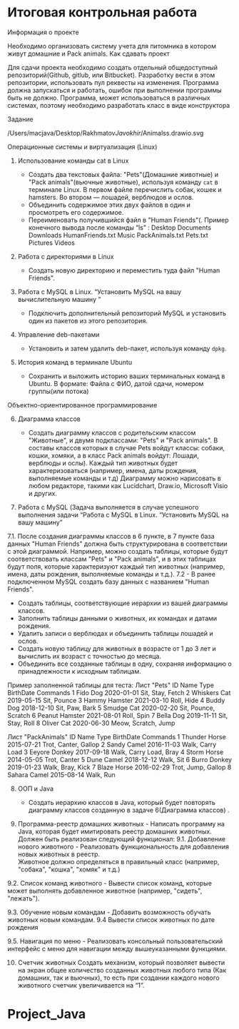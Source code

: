 # Итоговая контрольная работа

Информация о проекте

Необходимо организовать систему учета для питомника в котором живут домашние и Pack animals.
Как сдавать проект

Для сдачи проекта необходимо создать отдельный общедоступный репозиторий(Github, gitlub, или Bitbucket). Разработку вести в этом репозитории, использовать пул реквесты на изменения. Программа должна запускаться и работать, ошибок при выполнении программы быть не должно. Программа, может использоваться в различных системах, поэтому необходимо разработать класс в виде конструктора

Задание

/Users/macjava/Desktop/Rakhmatov*Javokhir*/Animalss.drawio.svg

Операционные системы и виртуализация (Linux)

1. Использование команды cat в Linux

   - Создать два текстовых файла: "Pets"(Домашние животные) и "Pack animals"(вьючные животные), используя команду `cat` в терминале Linux. В первом файле перечислить собак, кошек и hamsters. Во втором — лошадей, верблюдов и ослов.
   - Объединить содержимое этих двух файлов в один и просмотреть его содержимое.
   - Переименовать получившийся файл в "Human Friends"(.
     Пример конечного вывода после команды “ls” :
     Desktop Documents Downloads HumanFriends.txt Music PackAnimals.txt Pets.txt Pictures Videos

2. Работа с директориями в Linux

   - Создать новую директорию и переместить туда файл "Human Friends".

3. Работа с MySQL в Linux. “Установить MySQL на вашу вычислительную машину ”

   - Подключить дополнительный репозиторий MySQL и установить один из пакетов из этого репозитория.

4. Управление deb-пакетами

   - Установить и затем удалить deb-пакет, используя команду `dpkg`.

5. История команд в терминале Ubuntu
   - Сохранить и выложить историю ваших терминальных команд в Ubuntu.
     В формате: Файла с ФИО, датой сдачи, номером группы(или потока)

Объектно-ориентированное программирование

6. Диаграмма классов

   - Создать диаграмму классов с родительским классом "Животные", и двумя подклассами: "Pets" и "Pack animals".
     В составы классов которых в случае Pets войдут классы: собаки, кошки, хомяки, а в класс Pack animals войдут: Лошади, верблюды и ослы).
     Каждый тип животных будет характеризоваться (например, имена, даты рождения, выполняемые команды и т.д)
     Диаграмму можно нарисовать в любом редакторе, такими как Lucidchart, Draw.io, Microsoft Visio и других.

7. Работа с MySQL (Задача выполняется в случае успешного выполнения задачи “Работа с MySQL в Linux. “Установить MySQL на вашу машину”

7.1. После создания диаграммы классов в 6 пункте, в 7 пункте база данных "Human Friends" должна быть структурирована в соответствии с этой диаграммой. Например, можно создать таблицы, которые будут соответствовать классам "Pets" и "Pack animals", и в этих таблицах будут поля, которые характеризуют каждый тип животных (например, имена, даты рождения, выполняемые команды и т.д.).
7.2 - В ранее подключенном MySQL создать базу данных с названием "Human Friends".

- Создать таблицы, соответствующие иерархии из вашей диаграммы классов.
- Заполнить таблицы данными о животных, их командах и датами рождения.
- Удалить записи о верблюдах и объединить таблицы лошадей и ослов.
- Создать новую таблицу для животных в возрасте от 1 до 3 лет и вычислить их возраст с точностью до месяца.
- Объединить все созданные таблицы в одну, сохраняя информацию о принадлежности к исходным таблицам.

Пример заполненной таблицы для теста:
Лист "Pets"
ID Name Type BirthDate Commands
1 Fido Dog 2020-01-01 Sit, Stay, Fetch
2 Whiskers Cat 2019-05-15 Sit, Pounce
3 Hammy Hamster 2021-03-10 Roll, Hide
4 Buddy Dog 2018-12-10 Sit, Paw, Bark
5 Smudge Cat 2020-02-20 Sit, Pounce, Scratch
6 Peanut Hamster 2021-08-01 Roll, Spin
7 Bella Dog 2019-11-11 Sit, Stay, Roll
8 Oliver Cat 2020-06-30 Meow, Scratch, Jump

Лист "PackAnimals"
ID Name Type BirthDate Commands
1 Thunder Horse 2015-07-21 Trot, Canter, Gallop
2 Sandy Camel 2016-11-03 Walk, Carry Load
3 Eeyore Donkey 2017-09-18 Walk, Carry Load, Bray
4 Storm Horse 2014-05-05 Trot, Canter
5 Dune Camel 2018-12-12 Walk, Sit
6 Burro Donkey 2019-01-23 Walk, Bray, Kick
7 Blaze Horse 2016-02-29 Trot, Jump, Gallop
8 Sahara Camel 2015-08-14 Walk, Run

8. ООП и Java

   - Создать иерархию классов в Java, который будет повторять диаграмму классов созданную в задаче 6(Диаграмма классов) .

9. Программа-реестр домашних животных - Написать программу на Java, которая будет имитировать реестр домашних животных.
   Должен быть реализован следующий функционал:
   9.1. Добавление нового животного - Реализовать функциональность для добавления новых животных в реестр.  
    Животное должно определяться в правильный класс (например, "собака", "кошка", "хомяк" и т.д.)

9.2. Список команд животного - Вывести список команд, которые может выполнять добавленное животное (например, "сидеть", "лежать").

9.3. Обучение новым командам - Добавить возможность обучать животных новым командам.
9.4 Вывести список животных по дате рождения

9.5. Навигация по меню - Реализовать консольный пользовательский интерфейс с меню для навигации между вышеуказанными функциями.

10. Счетчик животных
    Создать механизм, который позволяет вывести на экран общее количество созданных животных любого типа (Как домашних, так и вьючных), то есть при создании каждого нового животного счетчик увеличивается на “1”.
# Project_Java
